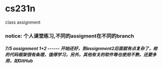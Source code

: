 # cs231n
class assignment


### notice: 个人课堂练习,不同的assigment在不同的branch

##### 7/5 assignment 1+2  ------ 开始还好，到assignment2后面就有点复杂了，给的代码框架很有条理，值得学习，另外，其他有关的软件等也使用不熟，还要多用，如GitHub
